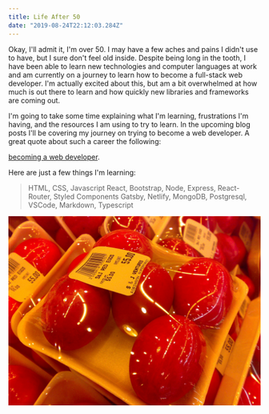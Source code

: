 ```yaml
---
title: Life After 50
date: "2019-08-24T22:12:03.284Z"
---
```


Okay, I'll admit it, I'm over 50.  I may have a few aches and pains 
I didn't use to have, but I sure don't feel old inside.  Despite being 
long in the tooth, I have been able to learn new technologies and computer
languages at work and am currently on a journey to learn how to become a
full-stack web developer.  I'm actually excited about this, but am a bit
overwhelmed at how much is out there to learn and how quickly new libraries 
and frameworks are coming out.

I'm going to take some time explaining what I'm learning, frustrations I'm 
having, and the resources I am using to try to learn.  In the upcoming blog posts 
I'll be covering my journey on trying to become a web developer.  A great quote
about such a career the following:

[becoming a web developer](http://en.wikipedia.org/wiki/Salted_duck_egg).

Here are just a few things I'm learning:

> HTML, CSS, Javascript
> React, Bootstrap, Node, Express, React-Router, Styled Components
> Gatsby, Netlify, MongoDB, Postgresql, VSCode, Markdown, Typescript

![Chinese Salty Egg](./salty_egg.jpg)
